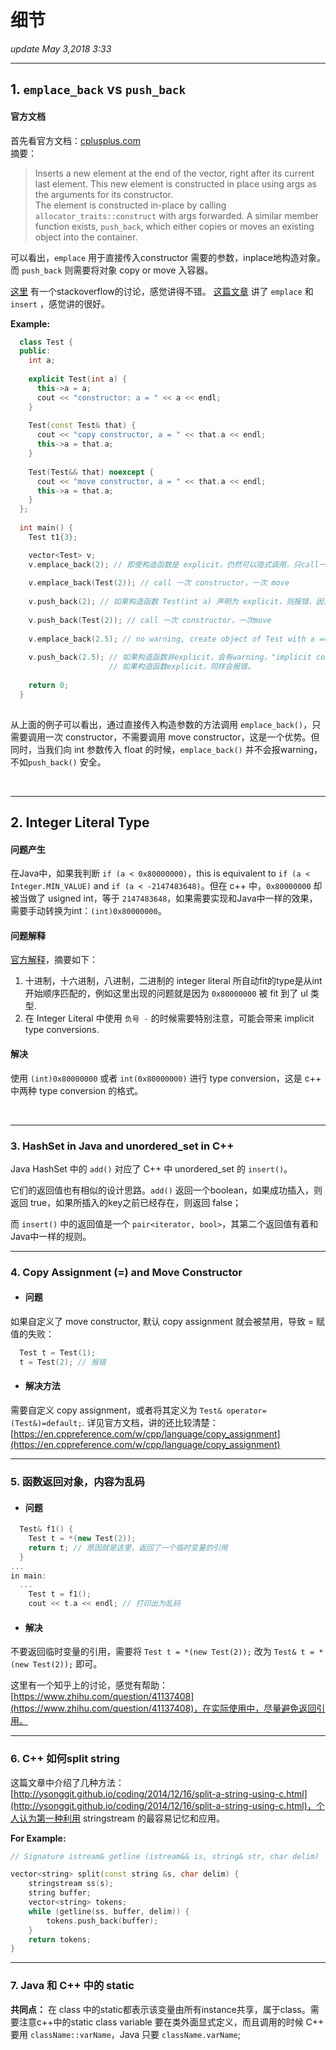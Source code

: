 # 细节
_update May 3,2018  3:33_

---

## 1. `emplace_back` vs `push_back`
#### 官方文档
首先看官方文档：[cplusplus.com](http://www.cplusplus.com/reference/vector/vector/emplace_back/)  
摘要：
> Inserts a new element at the end of the vector, right after its current last element. This new element is constructed in place using args as the arguments for its constructor.  
> The element is constructed in-place by calling `allocator_traits::construct` with args forwarded. A similar member function exists, `push_back`, which either copies or moves an existing object into the container.

可以看出，`emplace` 用于直接传入constructor 需要的参数，inplace地构造对象。而 `push_back` 则需要将对象 copy or move 入容器。

[这里](https://stackoverflow.com/questions/10890653/why-would-i-ever-use-push-back-instead-of-emplace-back?utm_medium=organic&utm_source=google_rich_qa&utm_campaign=google_rich_qa) 有一个stackoverflow的讨论，感觉讲得不错。
[这篇文章](http://blog.guorongfei.com/2016/03/16/cppx-stdlib-empalce/) 讲了 `emplace` 和 `insert` ，感觉讲的很好。

**Example:**
```cpp
  class Test {
  public:
    int a;
  
    explicit Test(int a) {
      this->a = a;
      cout << "constructor: a = " << a << endl;
    }
  
    Test(const Test& that) {
      cout << "copy constructor, a = " << that.a << endl;
      this->a = that.a;
    }
  
    Test(Test&& that) noexcept {
      cout << "move constructor, a = " << that.a << endl;
      this->a = that.a;
    }
  };
  
  int main() {
    Test t1{3};

    vector<Test> v;
    v.emplace_back(2); // 即使构造函数是 explicit，仍然可以隐式调用，只call一次constructor, no copy，no move
    
    v.emplace_back(Test(2)); // call 一次 constructor，一次 move
    
    v.push_back(2); // 如果构造函数 Test(int a) 声明为 explicit，则报错，因为无法隐式调用
    
    v.push_back(Test(2)); // call 一次 constructor，一次move
    
    v.emplace_back(2.5); // no warning, create object of Test with a == 2
    
    v.push_back(2.5); // 如果构造函数非explicit，会有warning，"implicit conversion from 'double' to 'int'"
                      // 如果构造函数explicit，同样会报错。
    
    return 0;
  }
  
```

从上面的例子可以看出，通过直接传入构造参数的方法调用 `emplace_back()`，只需要调用一次 constructor，不需要调用 move constructor，这是一个优势。但同时，当我们向 int 参数传入 float 的时候，`emplace_back()` 并不会报warning，不如`push_back()` 安全。

<br>

---

## 2. Integer Literal Type
#### 问题产生
在Java中，如果我判断 `if (a < 0x80000000)`，this is equivalent to `if (a < Integer.MIN_VALUE)` and `if (a < -2147483648)`。但在 c++ 中，`0x80000000` 却被当做了 usigned int，等于 `2147483648`，如果需要实现和Java中一样的效果，需要手动转换为int：`(int)0x80000000`。

#### 问题解释
[官方解释](http://en.cppreference.com/w/cpp/language/integer_literal)，摘要如下：

1. 十进制，十六进制，八进制，二进制的 integer literal 所自动fit的type是从int开始顺序匹配的，例如这里出现的问题就是因为 `0x80000000` 被 fit 到了 ul 类型.
2. 在 Integer Literal 中使用 `负号 -` 的时候需要特别注意，可能会带来 implicit type conversions.

#### 解决
使用 `(int)0x80000000` 或者 `int(0x80000000)` 进行 type conversion，这是 c++ 中两种 type conversion 的格式。

<br>

---

### 3. HashSet in Java and unordered_set in C++
Java HashSet 中的 `add()` 对应了 C++ 中 unordered_set 的 `insert()`。

它们的返回值也有相似的设计思路。`add()` 返回一个boolean，如果成功插入，则返回 true，如果所插入的key之前已经存在，则返回 false；

而 `insert()` 中的返回值是一个 `pair<iterator, bool>`，其第二个返回值有着和Java中一样的规则。

---

### 4. Copy Assignment (=) and Move Constructor
* #### 问题
如果自定义了 move constructor, 默认 copy assignment 就会被禁用，导致 = 赋值的失败：
```cpp
  Test t = Test(1);
  t = Test(2); // 报错
```
* #### 解决方法
需要自定义 copy assignment，或者将其定义为 `Test& operator=(Test&)=default;`. 详见官方文档，讲的还比较清楚：  
[https://en.cppreference.com/w/cpp/language/copy_assignment](https://en.cppreference.com/w/cpp/language/copy_assignment)

---

### 5. 函数返回对象，内容为乱码
* #### 问题
```cpp
  Test& f1() {
    Test t = *(new Test(2));
    return t; // 原因就是这里，返回了一个临时变量的引用
  }
...
in main:
  ...
    Test t = f1();
    cout << t.a << endl; // 打印出为乱码
```
* #### 解决
不要返回临时变量的引用，需要将 `Test t = *(new Test(2));` 改为 `Test& t = *(new Test(2));` 即可。

这里有一个知乎上的讨论，感觉有帮助：[https://www.zhihu.com/question/41137408](https://www.zhihu.com/question/41137408)，在实际使用中，尽量避免返回引用。

---
### 6. C++ 如何split string
这篇文章中介绍了几种方法：[http://ysonggit.github.io/coding/2014/12/16/split-a-string-using-c.html](http://ysonggit.github.io/coding/2014/12/16/split-a-string-using-c.html)，个人认为第一种利用 stringstream 的最容易记忆和应用。

**For Example:** 
```cpp
// Signature istream& getline (istream&& is, string& str, char delim)

vector<string> split(const string &s, char delim) {
    stringstream ss(s);
    string buffer;
    vector<string> tokens;
    while (getline(ss, buffer, delim)) {
        tokens.push_back(buffer);
    }
    return tokens;
}
```

---

### 7. Java 和 C++ 中的 static
**共同点：** 在 class 中的static都表示该变量由所有instance共享，属于class。需要注意c++中的static class variable 要在类外面显式定义，而且调用的时候 C++ 要用 `className::varName`，Java 只要 `className.varName`;









































